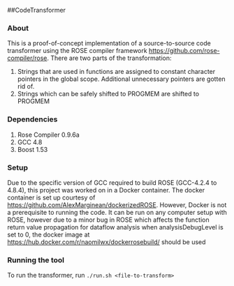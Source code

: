 ##CodeTransformer
### About
This is a proof-of-concept implementation of a source-to-source code transformer using the ROSE compiler framework https://github.com/rose-compiler/rose. There are two parts of the transformation:
1. Strings that are used in functions are assigned to constant character pointers in the global scope. Additional unnecessary pointers are gotten rid of.
2. Strings which can be safely shifted to PROGMEM are shifted to PROGMEM

### Dependencies
1. Rose Compiler 0.9.6a
2. GCC 4.8
3. Boost 1.53

### Setup
Due to the specific version of GCC required to build ROSE (GCC-4.2.4 to 4.8.4), this project was worked on in a Docker container. The docker container is set up courtesy of https://github.com/AlexMarginean/dockerizedROSE.
However, Docker is not a prerequisite to running the code. It can be run on any computer setup with ROSE, however due to a minor bug in ROSE which affects the function return value propagation for dataflow analysis when analysisDebugLevel is set to 0, the docker image at https://hub.docker.com/r/naomilwx/dockerrosebuild/ should be used

### Running the tool
To run the transformer, run
`./run.sh <file-to-transform>`
